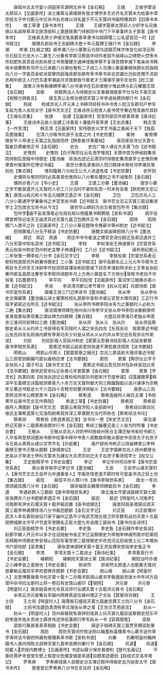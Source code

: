 <!-- { "loadSidebar": true } -->
　　唐郓州五太守宴小洞庭序苏源明文并书【金石略】
　　王维
　　王维字摩诘太原祁人【见画家传】进士擢第与弟缙俱有俊才博学多艺亦齐名天寳末为给事中肃宗授太子中允乾元中迁尚书右丞维以诗名盛于开元天寳间书画特臻其妙【旧唐书本传】
　　维工草隶【唐书本传】
　　王缙
　　王缙字夏卿太原祁人少好学与兄维俱以名闻举草泽文辞清丽科上第歴拜黄门侍郎同中书门下平章事终太子賔客【唐书本传】
　　王维弟太原少尹缙文笔泉薮善草隶书功超薛稷二公名望首冠一时【述书赋注】
　　唐赠兵部尚书王忠嗣碑大歴十年元载撰王缙行书【金石録】
　　李潮
　　李潮【杜甫之甥】甫李潮八分小篆歌云仓颉鸟迹既茫昧字体变化如浮云陈仓石鼔又已讹大小二篆生八分秦有李斯汉蔡邕中间作者寂不闻峄山之碑野火焚枣木传刻肥失真苦县光和尚骨立书贵痩硬方通神惜哉李蔡不复得吾甥李潮下笔亲尚书韩择木骑曹蔡有邻开元已来数八分潮也奄有二子成三人况潮小篆逼秦相快劒长防森相向八分一字直百金蛟龙盘拏肉屈强吴郡张颠夸草书草书非古空雄壮岂如吾甥不流宕丞相中郎丈人行巴东逢李潮逾月求我歌我今衰老才力薄潮乎潮乎奈汝何【杜工部集】
　　唐惠义寺弥勒像碑李潮八分书潮书在石刻者絶少惟此碑与彭元曜墓志耳【金石録】
　　吴郁
　　呉郁两当人为侍御史以言事被谪居家不仕与杜子美交游【祝穆方舆胜览】
　　唐玉真公主修功徳颂天寳三年李成裕撰呉郁行书【金石録】
　　苑咸
　　苑咸京兆人开元末上书拜司经校书中书舍人贬汉东郡司户参军复起为舍人永阳太守【唐书艺文志】王维诗序云苑舍人能书梵字兼达梵音曲尽其妙【王维右丞集】
　　张諲
　　张諲【见画家传】官至刑部员外郎善草隶【唐诗纪事】
　　王维诗序云故人张諲工诗善易卜兼能丹青草隶【王右丞集】
　　韩志清【一作至清】
　　韩志清【见画家传】官侍御史以学艺书画之美闻于天下【独孤及毘陵集】
　　志清八分楷书优游于法度之内【书史防要】
　　崔倚
　　崔倚博陵安平人举进士天寳之乱隐居而终【韩愈崔评事墓铭】
　　唐百家岩寺记天寳七载崔巨撰崔倚正书【金石録】
　　史白
　　史白广陵人谏议大夫善飞白【述书赋注】
　　史惟则
　　史惟则【白子陶宗仪云名浩字惟则】天寳中尝为伊阙尉集贤院待制后至殿中侍御史【墨池编　徐浩古迹记云肃宗时侍御史集贤直学士史惟则奉使晋州推事所在博访书画】
　　唐世分隶名家者四人而已韩择木蔡有邻李潮及惟则也【集古録】
　　惟则籀篆八分如王公大人进退有度【书史防要】
　　史怀则
　　史懐则与惟则同时必其晜弟也惟则以八分著名懐则之书不减惟则【金石録】
　　懐则亦善八分【书小史】
　　王遹
　　王遹工分篆【墨池编】
　　唐世小篆之学不数家遹开元天寳时人亦工八分当时不甚知名而一时未有及者【欧阳修文忠公集】唐胥山铭元和十年孟元辅撰王遹正书【金石録】
　　卫包
　　卫包京兆人工八分小篆通字学兼象纬之术官至尚书郎【述书赋注　唐书艺文志云天寳三载诏集贤学士卫包改古文尚书从今文】
　　唐世华山碑刻为古文者皆包所书【集古録】
　　包作字画不妄发落笔必左规右矩以倒薤篆书鹪鹩赋【宣和书谱】
　　唐华岳碑堂修饰记金天王庙灵异述天寳九载卫包撰并正书【金石録】
　　田琦
　　田琦鴈门人徳平之孙【见画家传】工八分小篆官歴陕令豫蕲许等州刺史【述书赋注】
　　田琦篆楷八分无不精诣【书史防要】
　　唐魏文侯庙碑田琦八分书【墨池编】
　　郑迁　郑迈　郑遇
　　郑迁中书令崔湜之甥官至浚仪尉迁及弟迈遇并工八分天寳中知名梁宋【述书赋注】
　　李权
　　李权淮安王神通曽孙【宗室世系表云权金州刺史泗州刺史孟犨子神通孙】工八分【述书赋注】
　　唐祈雨纪乾元二年张惟一撰李权八分书【金石文字记】
　　李枢
　　李枢权弟【宗室世系表云枢检校虞部员外郎兼侍御史】工小篆【述书赋注】唐华岳题名云上元元年华隂令王宥前令王纾丞王沐尉李齐权颂郑县簿张彬尉窦彧下邽丞李演尉邢渉处士王季友张彪著作郎孟昌原法曹参军李枢同谒题年月上方用小篆姓名下方用分皆枢书老劲不作俗笔【石墨镌华】
　　李平钧
　　李平钧权侄【见画家传】富词学江陵掾亦善小篆【述书赋注】
　　李进
　　李进清河郡公孝节曽孙【权从兄弟】兵部侍郎【唐书宗室世系表】
　　唐雍王游三门记李进书【墨池编】
　　张从申
　　张从申长史文塲擢第【墨池编云进士擢第检校礼部郎中宣和书谱云官至大理司直】工正行书结字紧密近古所无【述书赋注】
　　张从申所书碑李阳冰多为之篆额时人必称为二絶【集古録】
　　唐法慎律师碑在扬州龙兴寺李华文张从申书李阳冰篆额律师者淮南愚俗素信重之谓此碑为四絶碑【集古録】
　　大歴后徐季海已老独从申髙歩江淮间同安碑曰三絶【墨池编】
　　张从师　张从义　张从约
　　张从师监察御史弟从义从约并工书皆得右军风规时人谓之张氏四龙【东观余论　按窦臮述书赋云张氏四龙名扬海内厥有季弟功夫少对是从师从义从约并从申兄也东观余论作弟误】
　　刘绘
　　刘绘彭城人官延州刺史【窦蒙云吾舅讳绘彭城人也延安都督　唐书宰相世系表】
　　窦臮述书赋云延安君则快速不滞若悬流得势【法书要録】
　　明若山
　　明若山平原人【窦蒙窦臮之姨兄】京兆三原县尉大理评事述书赋云三原君则婉媚巧密似垂杨应律【法书要録】
　　窦防
　　窦蒙【陶宗仪云字子全扶风人】国子司业【唐书艺文志】
　　窦臮述书赋云吾兄则书包杂体首冠众贤【法书要録】唐宋武受命坛记永泰元年窦蒙篆【金石録】
　　窦臮
　　窦臮【字灵长】防第四弟【徐浩古迹记云臮检校刑部贠外郎宋汴节度参谋】词藻雄赡草精深平生着碑志诗篇赋颂章表凡十余万言天寳所献大同三殿蹴踘赋以讽兴谏诤为宗晩年又著述书赋总七千六百四十言精穷防要详辨秘义【法书要録】
　　唐茅山三洞景照法师韦公碑窦臮书【金石略】
　　蔡希逸
　　蔡希逸曲阿人缑氏主簿【书苑菁华丘唐书艺文志作蔡隠】
　　希逸工草【书史防要】
　　蔡希寂
　　蔡希寂曲阿人渭南尉【唐书艺文志　窦蒙云希寂济阳人金部郎中】
　　蔡希综曰第四兄维氏主簿希逸第七兄洛阳尉希寂并深工草隶颇为当代所称也【蔡希综法书论】
　　蔡希综
　　蔡希综【希逸希寂之弟】法书论一卷【宋史艺文志】
　　唐治浦桥记天寳十二载蔡希综撰并行书【金石録】希综工翰墨兄弟三人皆为时所重【书史会要】
　　王敬从
　　王敬从京兆人对防甲科授岐州陈仓主簿迁秘书省校书郎三入华省再登禁闼歴尚书郎中给事中拜中书舍人居数嵗命敬从御史中丞改太子右庶子与兄易从弟择从咸以文学齐名【孙逖集】
　　唐户部尚书杨贞公玚庙碑晋公李林甫撰王曽书王敬从题额【游城南记】
　　王定
　　王定字镇卿京兆人扬州都督长史易从子举进士甲科天寳末为諌议大夫肃宗初迁太子右庶子集贤院学士【权文公集】
　　王定能精学书【书史会要】
　　李记
　　李记华州司功参军【唐书宗室世系表】
　　唐众香寺南亭记李记书【墨池编】
　　王嵒
　　王嵒字山甫天寳时人【唐书艺文志王嵒开元中通事舍人】字画竒怪老逸不羁时有可爱盖书流之狂士也【集古録】
　　裴炫
　　裴炫平州人隰川令【唐书宰相世系表】
　　唐太一寺功徳颂裴炫撰八分书【金石録】
　　唐崇福观主魏尊师碑裴炫书【金石録】
　　李遇
　　李遇赵郡人江都尉【唐书宰相世系表】
　　唐北海太守窦诫盈碑天寳七载徐浩撰并八分书题额李遇正书【金石録】
　　裴迥
　　裴迥【明皇时人河南尹】河南郡有伊水石堰天寳十载尹裴迥置【唐书地理志】
　　唐嵩阳观圣徳感应颂天寳三载李林甫撰徐浩八分书裴迥题额【金石文字记】
　　刘正臣
　　刘正臣懐州武渉人本名客奴由征行家于幽州之昌平少有武艺授左骁卫将军数有战功天寳十五载授栁城郡太守平卢节度军使赐名正臣大歴九年追赠工部尚书【唐书刘全谅传】
　　刘正臣能精学书【书史会要】
　　李史鱼
　　李史鱼【金石録作李史奂误】赵郡平棘人开元中以多才应诏授秘书省正字迁监察御史为宰相李林甫所隂中贬莱阳丞拜殿中侍御史参安禄山范阳军事至徳二载授御史中丞充河北招谕使上元二年赠尚书户部侍郎【梁肃集】
　　唐张君神道碑天寳十载王灵岳撰宋昱铭李史鱼正书【金石録】
　　李清
　　李清天寳十二载进士【唐诗纪事】
　　李清善真行书【书史会要】
　　褚朝阳
　　褚朝阳天寳进士第【唐诗纪事】
　　朝阳当时亦谓之小褚李邕之差肩也【书史会要】
　　郭卓然
　　郭卓然太原逸人也能篆天寳间尝摹勒云麾将军李府君碑并题额【书史会要】
　　胡山甫
　　胡山甫【明皇时人】文思博要唐类书也天寳十载十二月楷书臣胡山甫书字极遒丽至唐大中年间方自馆中杂书捡出是时止存一卷后有史馆山甫印【瑚网】
　　洪元眘
　　洪元眘【明皇时人】唐余姚县休光寺真法师行业讃天寳十五载洪元眘书【金石略】
　　米芾云洪元眘集右军越州两碑真迹在越州僧正子文处【寳章待访録】
　　王士则
　　王士则【明皇时人】唐尊胜石幢铭天寳九载崔恁撰王士则八分书【金石録】
　　士则书法遒劲潇洒有李北海张从申之笔【王世贞艺苑巵言】
　　赵从一
　　赵从一【明皇时人】饶州紫极观有唐钟刻铭其上曰天寳九载前监察御史贬乐平尉李逢年铭乡贡进士薛彦伟述序给事郎行参军赵从一书【容斋随笔】
　　梁耿
　　梁耿行篆甚善真草相敌【书史会要】
　　唐宓子贱碑天寳三载贾至撰梁耿篆书【金石録】
　　周防
　　周防天寳间作牧泌阳以翰墨称喜懐素书心慕手追作草字得师法今御府所藏有赠懐素草书歌【宣和书谱】
　　刘秦
　　刘秦明皇时翰林搨书人唐内侍陈文叔碑天寳九载李邕撰刘秦行书【金石録】
　　呉道
　　呉道阳翟人宗授内教博士【见画家传】书迹似薛少保亦甚便利【歴代名画记】
　　平康坊菩萨寺食堂东壁上智度论色偈变偈是吴道自题笔迹遒劲【段成式京洛寺塔记】
　　罗希奭
　　罗希奭钱唐人自御史台主簿迁殿中侍御史出为始安太守【唐书本传】
　　唐食堂记罗希奭八分书在京兆府【金石略】
